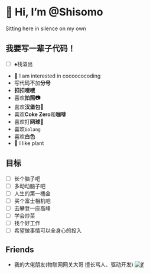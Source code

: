 # 👋 Hi, I’m @Shisomo

Sitting here in silence on my own

## 我要写一辈子代码！

- [ ] ♠︎栈溢出
- 👀 I am interested in cocoococoding
- 写代码不加**分号**
- **扣扣嗖嗖**
- 喜欢**拍照📷**
- 喜欢**汉堡包🍔**
- 喜欢**Coke Zero**和**咖啡**
- 喜欢打**网球🎾**
- 喜欢`Golang`
- 喜欢**白色**
- 🍃 I like plant

## 目标

- [ ] 长个脑子吧
- [ ] 多动动脑子吧
- [ ] 人生的第一桶金
- [ ] 买个富士相机吧
- [ ] 去攀登一座高峰
- [ ] 学会炒菜
- [ ] 找个好工作
- [ ] 希望做事情可以全身心的投入

## Friends

- 我的大佬朋友(物联网网关大哥 擅长骂人、驱动开发)
[![jf](http://cos.shisomo.tech/jf.jpg)](https://github.com/jinfeng1025/)
